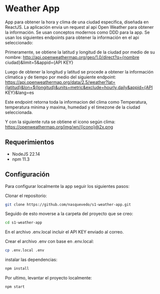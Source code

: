 # Weather App

App para obtener la hora y clima de una ciudad especifica, diseñada en ReactJS. La aplicación envia un request al api Open Weather para obtener la información. Se usan conceptos modernos como DDD para la app.
Se usan los siguientes endpoints para obtener la información en el api seleccionado:

Primeramente, se obtiene la latitud y longitud de la ciudad por medio de su nombre:
http://api.openweathermap.org/geo/1.0/direct?q={nombre ciudad}&limit=5&appid={API KEY}

Luego de obtener la longitud y latitud se procede a obtener la información climatica y de tiempo por medio del siguiente endpoint:
https://api.openweathermap.org/data/2.5/weather?lat={latitud}&lon=${longitud}&units=metric&exclude=hourly,daily&appid={API KEY}&lang=es

Este endpoint retorna toda la informacion del clima como Temperatura, temperatura minima y maxima, humedad y el timezone de la ciudad seleccionada.

Y con la siguiente ruta se obtiene el icono según clima:
https://openweathermap.org/img/wn/{icono}@2x.png

## Requerimientos
- NodeJS 22.14
- npm 11.3

## Configuración

Para configurar localmente la app seguir los siguientes pasos:

Clonar el repositorio:
```sh
git clone https://github.com/nasquevedo/s1-weather-app.git
```
Seguido de esto moverse a la carpeta del proyecto que se creo:

```sh
cd s1-weather-app
```

En el archivo .env.local incluir el API KEY enviado al correo.

Crear el archivo .env con base en .env.local:
```sh
cp .env.local .env
```

instalar las dependencias:

```sh
npm install
```

Por ultimo, levantar el proyecto localmente:

 ```sh
npm start
```
